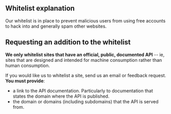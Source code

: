 
<!--
.. title: Requesting Whitelist additions
.. slug: RequestingWhitelistAdditions
.. date: 2017-10-02 10:35:28 UTC+01:00
.. tags:
.. category:
.. link:
.. description:
.. type: text
-->



## Whitelist explanation

Our whitelist is in place to prevent malicious users from using free accounts
to hack into and generally spam other websites.


## Requesting an addition to the whitelist

**We only whitelist sites that have an official, public, documented API** -- ie, sites
that are designed and intended for machine consumption rather than human consumption.

If you would like us to whitelist a site, send us an email or feedback request. **You must provide**:

* a link to the API documentation. Particularly to documentation that states
  the domain where the API is published.
* the domain or domains (including subdomains) that the API is served from.

